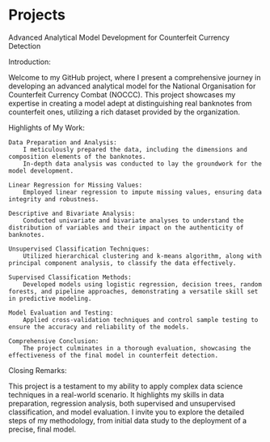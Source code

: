 # Projects
Advanced Analytical Model Development for Counterfeit Currency Detection

Introduction:

Welcome to my GitHub project, where I present a comprehensive journey in developing an advanced analytical model for the National Organisation for Counterfeit Currency Combat (NOCCC). This project showcases my expertise in creating a model adept at distinguishing real banknotes from counterfeit ones, utilizing a rich dataset provided by the organization.

Highlights of My Work:

    Data Preparation and Analysis:
        I meticulously prepared the data, including the dimensions and composition elements of the banknotes.
        In-depth data analysis was conducted to lay the groundwork for the model development.

    Linear Regression for Missing Values:
        Employed linear regression to impute missing values, ensuring data integrity and robustness.

    Descriptive and Bivariate Analysis:
        Conducted univariate and bivariate analyses to understand the distribution of variables and their impact on the authenticity of banknotes.

    Unsupervised Classification Techniques:
        Utilized hierarchical clustering and k-means algorithm, along with principal component analysis, to classify the data effectively.

    Supervised Classification Methods:
        Developed models using logistic regression, decision trees, random forests, and pipeline approaches, demonstrating a versatile skill set in predictive modeling.

    Model Evaluation and Testing:
        Applied cross-validation techniques and control sample testing to ensure the accuracy and reliability of the models.

    Comprehensive Conclusion:
        The project culminates in a thorough evaluation, showcasing the effectiveness of the final model in counterfeit detection.

Closing Remarks:

This project is a testament to my ability to apply complex data science techniques in a real-world scenario. It highlights my skills in data preparation, regression analysis, both supervised and unsupervised classification, and model evaluation. I invite you to explore the detailed steps of my methodology, from initial data study to the deployment of a precise, final model.
